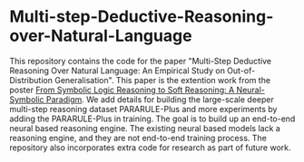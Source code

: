 # Multi-step-Deductive-Reasoning-over-Natural-Language
This repository contains the code for the paper "Multi-Step Deductive Reasoning Over Natural Language: An Empirical Study on Out-of-Distribution Generalisation". This paper is the extention work from the poster [From Symbolic Logic Reasoning to Soft Reasoning: A Neural-Symbolic Paradigm](https://www.researchgate.net/publication/356695884_From_Symbolic_Logic_Reasoning_to_Soft_Reasoning_A_Neural-Symbolic_Paradigm). We add details for building the large-scale deeper multi-step reasoning dataset PARARULE-Plus and more experiments by adding the PARARULE-Plus in training. The goal is to build up an end-to-end neural based reasoning engine. The existing neural based models lack a reasoning engine, and they are not end-to-end training process. The repository also incorporates extra code for research as part of future work.
